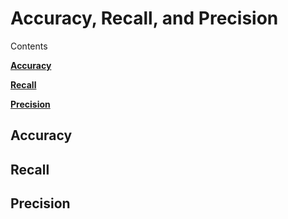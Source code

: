 # Accuracy, Recall, and Precision

Contents

[**Accuracy**](#acc)

[**Recall**](#recall)

[**Precision**](#pre)

## Accuracy <a name="acc"/>

## Recall <a name="recall"/>

## Precision <a name="pre"/>
